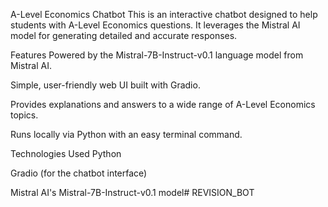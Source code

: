 A-Level Economics Chatbot
This is an interactive chatbot designed to help students with A-Level Economics questions. It leverages the Mistral AI model for generating detailed and accurate responses.

Features
Powered by the Mistral-7B-Instruct-v0.1 language model from Mistral AI.

Simple, user-friendly web UI built with Gradio.

Provides explanations and answers to a wide range of A-Level Economics topics.

Runs locally via Python with an easy terminal command.

Technologies Used
Python

Gradio (for the chatbot interface)

Mistral AI's Mistral-7B-Instruct-v0.1 model﻿# REVISION_BOT
